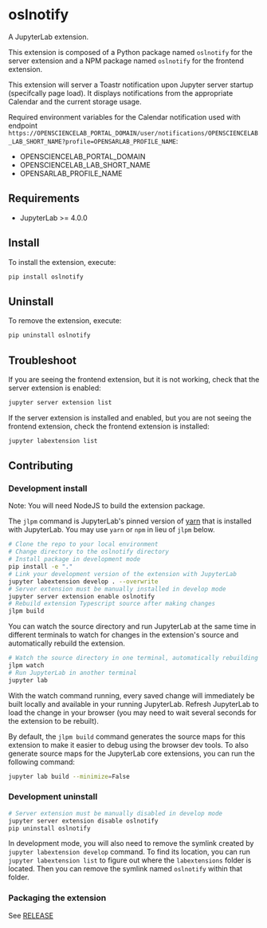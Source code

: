 # oslnotify

A JupyterLab extension.

This extension is composed of a Python package named `oslnotify`
for the server extension and a NPM package named `oslnotify`
for the frontend extension.

This extension will server a Toastr notification upon Jupyter server startup (specifcally page load).
It displays notifications from the appropriate Calendar and the current storage usage.

Required environment variables for the Calendar notification used with endpoint `https://OPENSCIENCELAB_PORTAL_DOMAIN/user/notifications/OPENSCIENCELAB_LAB_SHORT_NAME?profile=OPENSARLAB_PROFILE_NAME`:

- OPENSCIENCELAB_PORTAL_DOMAIN
- OPENSCIENCELAB_LAB_SHORT_NAME
- OPENSARLAB_PROFILE_NAME

## Requirements

- JupyterLab >= 4.0.0

## Install

To install the extension, execute:

```bash
pip install oslnotify
```

## Uninstall

To remove the extension, execute:

```bash
pip uninstall oslnotify
```

## Troubleshoot

If you are seeing the frontend extension, but it is not working, check
that the server extension is enabled:

```bash
jupyter server extension list
```

If the server extension is installed and enabled, but you are not seeing
the frontend extension, check the frontend extension is installed:

```bash
jupyter labextension list
```

## Contributing

### Development install

Note: You will need NodeJS to build the extension package.

The `jlpm` command is JupyterLab's pinned version of
[yarn](https://yarnpkg.com/) that is installed with JupyterLab. You may use
`yarn` or `npm` in lieu of `jlpm` below.

```bash
# Clone the repo to your local environment
# Change directory to the oslnotify directory
# Install package in development mode
pip install -e "."
# Link your development version of the extension with JupyterLab
jupyter labextension develop . --overwrite
# Server extension must be manually installed in develop mode
jupyter server extension enable oslnotify
# Rebuild extension Typescript source after making changes
jlpm build
```

You can watch the source directory and run JupyterLab at the same time in different terminals to watch for changes in the extension's source and automatically rebuild the extension.

```bash
# Watch the source directory in one terminal, automatically rebuilding when needed
jlpm watch
# Run JupyterLab in another terminal
jupyter lab
```

With the watch command running, every saved change will immediately be built locally and available in your running JupyterLab. Refresh JupyterLab to load the change in your browser (you may need to wait several seconds for the extension to be rebuilt).

By default, the `jlpm build` command generates the source maps for this extension to make it easier to debug using the browser dev tools. To also generate source maps for the JupyterLab core extensions, you can run the following command:

```bash
jupyter lab build --minimize=False
```

### Development uninstall

```bash
# Server extension must be manually disabled in develop mode
jupyter server extension disable oslnotify
pip uninstall oslnotify
```

In development mode, you will also need to remove the symlink created by `jupyter labextension develop`
command. To find its location, you can run `jupyter labextension list` to figure out where the `labextensions`
folder is located. Then you can remove the symlink named `oslnotify` within that folder.

### Packaging the extension

See [RELEASE](RELEASE.md)
